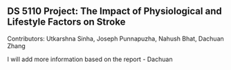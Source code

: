## DS 5110 Project: The Impact of Physiological and Lifestyle Factors on Stroke 

Contributors: Utkarshna Sinha, Joseph Punnapuzha, Nahush Bhat, Dachuan Zhang 

I will add more information based on the report - Dachuan
